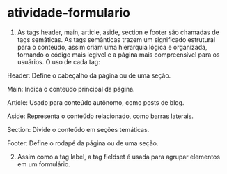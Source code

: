 # atividade-formulario

1) As tags header, main, article, aside, section e footer são chamadas de tags semâticas. As tags semânticas trazem um significado estrutural para o conteúdo, assim criam uma hierarquia lógica e organizada, tornando o código mais legível e a página mais compreensível para os usuários.
O uso de cada tag:

Header: Define o cabeçalho da página ou de uma seção.

Main: Indica o conteúdo principal da página.

Article: Usado para conteúdo autônomo, como posts de blog.

Aside: Representa o conteúdo relacionado, como barras laterais.

Section: Divide o conteúdo em seções temáticas.

Footer: Define o rodapé da página ou de uma seção.


2) Assim como a tag label, a tag fieldset é usada para agrupar elementos em um formulário.
